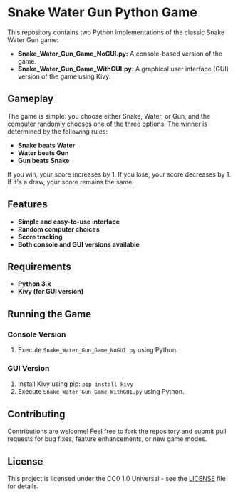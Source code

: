 # Snake Water Gun Python Game

This repository contains two Python implementations of the classic Snake Water Gun game:

* **Snake_Water_Gun_Game_NoGUI.py:** A console-based version of the game.
* **Snake_Water_Gun_Game_WithGUI.py:** A graphical user interface (GUI) version of the game using Kivy.

## Gameplay

The game is simple: you choose either Snake, Water, or Gun, and the computer randomly chooses one of the three options. The winner is determined by the following rules:

- **Snake beats Water**
- **Water beats Gun**
- **Gun beats Snake**

If you win, your score increases by 1. If you lose, your score decreases by 1. If it's a draw, your score remains the same.

## Features

* **Simple and easy-to-use interface**
* **Random computer choices**
* **Score tracking**
* **Both console and GUI versions available**

## Requirements

* **Python 3.x**
* **Kivy (for GUI version)**

## Running the Game

### Console Version

1. Execute `Snake_Water_Gun_Game_NoGUI.py` using Python.

### GUI Version

1. Install Kivy using pip: `pip install kivy`
2. Execute `Snake_Water_Gun_Game_WithGUI.py` using Python.

## Contributing

Contributions are welcome! Feel free to fork the repository and submit pull requests for bug fixes, feature enhancements, or new game modes.

## License

This project is licensed under the CC0 1.0 Universal - see the [LICENSE](LICENSE) file for details.

